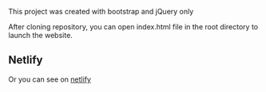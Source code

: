 This project was created with bootstrap and jQuery only

After cloning repository, you can open index.html file in the root directory to launch the website.

## Netlify

Or you can see on [netlify](https://fe-exercise-ilhamfirdaa.netlify.com)
